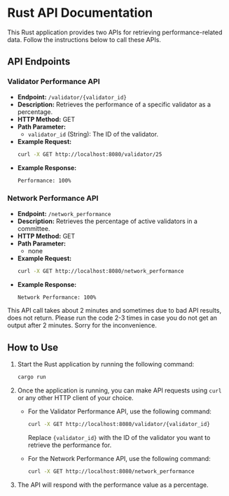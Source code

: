 
# Rust API Documentation

This Rust application provides two APIs for retrieving performance-related data. Follow the instructions below to call these APIs.

## API Endpoints

### Validator Performance API

- **Endpoint:** `/validator/{validator_id}`
- **Description:** Retrieves the performance of a specific validator as a percentage.
- **HTTP Method:** GET
- **Path Parameter:**
  - `validator_id` (String): The ID of the validator.
- **Example Request:**
  ```bash
  curl -X GET http://localhost:8080/validator/25
  ```
- **Example Response:**
  ```bash
  Performance: 100%
  ```

### Network Performance API

- **Endpoint:** `/network_performance`
- **Description:** Retrieves the percentage of active validators in a committee.
- **HTTP Method:** GET
- **Path Parameter:**
  - none
- **Example Request:**
  ```bash
  curl -X GET http://localhost:8080/network_performance
  ```
- **Example Response:**
  ```bash
  Network Performance: 100%
  ```
This API call takes about 2 minutes and sometimes due to bad API results, does not return. Please run the code 2-3 times in case you do not get an output after 2 minutes. Sorry for the inconvenience.
## How to Use

1. Start the Rust application by running the following command:
   ```bash
   cargo run
   ```

2. Once the application is running, you can make API requests using `curl` or any other HTTP client of your choice.

   - For the Validator Performance API, use the following command:
     ```bash
     curl -X GET http://localhost:8080/validator/{validator_id}
     ```
     Replace `{validator_id}` with the ID of the validator you want to retrieve the performance for.

   - For the Network Performance API, use the following command:
     ```bash
     curl -X GET http://localhost:8080/network_performance
     ```

3. The API will respond with the performance value as a percentage.
